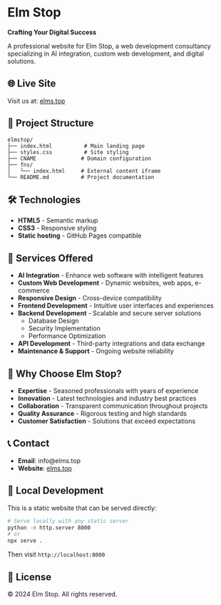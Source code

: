 # Elm Stop

**Crafting Your Digital Success**

A professional website for Elm Stop, a web development consultancy specializing in AI integration, custom web development, and digital solutions.

## 🌐 Live Site

Visit us at: [elms.top](https://elms.top)

## 📁 Project Structure

```
elmstop/
├── index.html          # Main landing page
├── styles.css          # Site styling
├── CNAME              # Domain configuration
├── fns/
│   └── index.html     # External content iframe
└── README.md          # Project documentation
```

## 🛠️ Technologies

- **HTML5** - Semantic markup
- **CSS3** - Responsive styling
- **Static hosting** - GitHub Pages compatible

## 🚀 Services Offered

- **AI Integration** - Enhance web software with intelligent features
- **Custom Web Development** - Dynamic websites, web apps, e-commerce
- **Responsive Design** - Cross-device compatibility
- **Frontend Development** - Intuitive user interfaces and experiences
- **Backend Development** - Scalable and secure server solutions
  - Database Design
  - Security Implementation
  - Performance Optimization
- **API Development** - Third-party integrations and data exchange
- **Maintenance & Support** - Ongoing website reliability

## 💼 Why Choose Elm Stop?

- **Expertise** - Seasoned professionals with years of experience
- **Innovation** - Latest technologies and industry best practices
- **Collaboration** - Transparent communication throughout projects
- **Quality Assurance** - Rigorous testing and high standards
- **Customer Satisfaction** - Solutions that exceed expectations

## 📞 Contact

- **Email**: &#105;&#110;&#102;&#111;&#64;&#101;&#108;&#109;&#115;&#46;&#116;&#111;&#112;
- **Website**: [elms.top](https://elms.top)

## 🚀 Local Development

This is a static website that can be served directly:

```bash
# Serve locally with any static server
python -m http.server 8000
# or
npx serve .
```

Then visit `http://localhost:8000`

## 📄 License

© 2024 Elm Stop. All rights reserved.